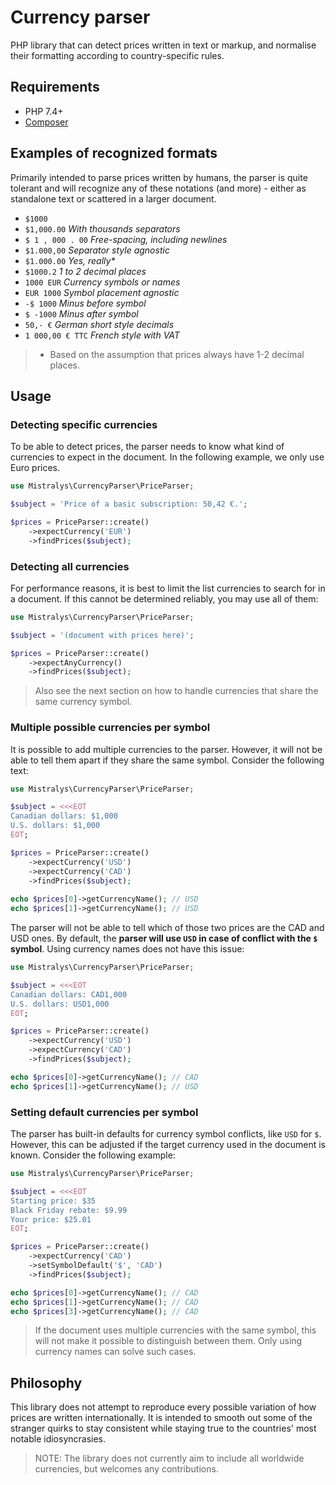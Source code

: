 # Currency parser

PHP library that can detect prices written in text or markup, and normalise 
their formatting according to country-specific rules.

## Requirements

- PHP 7.4+
- [Composer](https://getcomposer.org)

## Examples of recognized formats

Primarily intended to parse prices written by humans, the parser is quite
tolerant and will recognize any of these notations (and more) - either as
standalone text or scattered in a larger document.

- `$1000`
- `$1,000.00` _With thousands separators_ 
- `$ 1 , 000 . 00` _Free-spacing, including newlines_
- `$1.000,00` _Separator style agnostic_
- `$1.000.00` _Yes, really*_
- `$1000.2` _1 to 2 decimal places_
- `1000 EUR` _Currency symbols or names_
- `EUR 1000` _Symbol placement agnostic_
- `-$ 1000` _Minus before symbol_
- `$ -1000` _Minus after symbol_
- `50,- €` _German short style decimals_
- `1 000,00 € TTC` _French style with VAT_

> * Based on the assumption that prices always have
> 1-2 decimal places.

## Usage

### Detecting specific currencies

To be able to detect prices, the parser needs to know what kind of currencies
to expect in the document. In the following example, we only use Euro prices. 

```php
use Mistralys\CurrencyParser\PriceParser;

$subject = 'Price of a basic subscription: 50,42 €.';

$prices = PriceParser::create()
    ->expectCurrency('EUR')
    ->findPrices($subject);
```

### Detecting all currencies

For performance reasons, it is best to limit the list currencies to search for
in a document. If this cannot be determined reliably, you may use all of them:

```php
use Mistralys\CurrencyParser\PriceParser;

$subject = '(document with prices here)';

$prices = PriceParser::create()
    ->expectAnyCurrency()
    ->findPrices($subject);
```

> Also see the next section on how to handle currencies that share the same
> currency symbol.

### Multiple possible currencies per symbol 

It is possible to add multiple currencies to the parser. However, it will not 
be able to tell them apart if they share the same symbol. Consider the following
text:

```php
use Mistralys\CurrencyParser\PriceParser;

$subject = <<<EOT
Canadian dollars: $1,000
U.S. dollars: $1,000
EOT;

$prices = PriceParser::create()
    ->expectCurrency('USD')
    ->expectCurrency('CAD')
    ->findPrices($subject);
    
echo $prices[0]->getCurrencyName(); // USD
echo $prices[1]->getCurrencyName(); // USD
```

The parser will not be able to tell which of those two prices are the CAD and 
USD ones. By default, the **parser will use `USD` in case of conflict with the
`$` symbol**. Using currency names does not have this issue:

```php
use Mistralys\CurrencyParser\PriceParser;

$subject = <<<EOT
Canadian dollars: CAD1,000
U.S. dollars: USD1,000
EOT;

$prices = PriceParser::create()
    ->expectCurrency('USD')
    ->expectCurrency('CAD')
    ->findPrices($subject);

echo $prices[0]->getCurrencyName(); // CAD
echo $prices[1]->getCurrencyName(); // USD
```

### Setting default currencies per symbol

The parser has built-in defaults for currency symbol conflicts, like `USD` for `$`.
However, this can be adjusted if the target currency used in the document is known. 
Consider the following example:

```php
use Mistralys\CurrencyParser\PriceParser;

$subject = <<<EOT
Starting price: $35
Black Friday rebate: $9.99
Your price: $25.01
EOT;

$prices = PriceParser::create()
    ->expectCurrency('CAD')
    ->setSymbolDefault('$', 'CAD')
    ->findPrices($subject);

echo $prices[0]->getCurrencyName(); // CAD
echo $prices[1]->getCurrencyName(); // CAD
echo $prices[3]->getCurrencyName(); // CAD
```

> If the document uses multiple currencies with the same symbol, this will not make 
> it possible to distinguish between them. Only using currency names can solve such 
> cases.

## Philosophy

This library does not attempt to reproduce every possible variation of how
prices are written internationally. It is intended to smooth out some
of the stranger quirks to stay consistent while staying true to the countries'
most notable idiosyncrasies.

> NOTE: The library does not currently aim to include all worldwide
> currencies, but welcomes any contributions.
